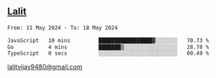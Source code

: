 ## [Lalit](https://lalit.sh)

<!--START_SECTION:waka-->

```txt
From: 11 May 2024 - To: 18 May 2024

JavaScript   10 mins         █████████████████▓░░░░░░░   70.73 %
Go           4 mins          ███████▒░░░░░░░░░░░░░░░░░   28.78 %
TypeScript   0 secs          ░░░░░░░░░░░░░░░░░░░░░░░░░   00.49 %
```

<!--END_SECTION:waka-->

lalitvijay9480@gmail.com
